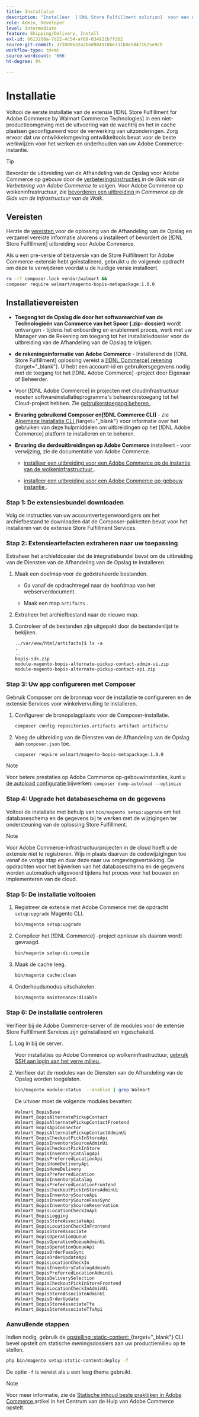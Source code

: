 ```yaml
---
title: Installatie
description: "Installeer  [!DNL Store Fulfillment solution]  voor een Adobe Commerce storefront gebruikend Composer voor PHP."
role: Admin, Developer
level: Intermediate
feature: Shipping/Delivery, Install
exl-id: 6613268a-7d22-4c54-af89-834921b7f262
source-git-commit: 37380063242b6d904910be731b8e58471625e9cb
workflow-type: tm+mt
source-wordcount: '666'
ht-degree: 0%

---
```



# Installatie

Voltooi de eerste installatie van de extensie [!DNL Store Fulfillment for Adobe Commerce by Walmart Commerce Technologies] in een niet-productieomgeving met de uitvoering van de wachtrij en het in cache plaatsen geconfigureerd voor de verwerking van uitzonderingen. Zorg ervoor dat uw ontwikkelomgeving ontwikkeltools bevat voor de beste werkwijzen voor het werken en onderhouden van uw Adobe Commerce-instantie.

>[!TIP]
>
>Bevorder de uitbreiding van de Afhandeling van de Opslag voor Adobe Commerce op gebouw door de [ verbeteringsinstructies ](https://experienceleague.adobe.com/docs/commerce-operations/upgrade-guide/modules/upgrade.html) in de _Gids van de Verbetering van Adobe Commerce_ te volgen. Voor Adobe Commerce op wolkeninfrastructuur, zie [ bevorderen een uitbreiding ](https://experienceleague.adobe.com/docs/commerce-cloud-service/user-guide/configure-store/extensions.html#upgrade-an-extension) in *Commerce op de Gids van de Infrastructuur van de Wolk*.

## Vereisten

Herzie de [ vereisten ](solution-requirements.md) voor de oplossing van de Afhandeling van de Opslag en verzamel vereiste informatie alvorens u installeert of bevordert de [!DNL Store Fulfillment] uitbreiding voor Adobe Commerce.

Als u een pre-versie of bètaversie van de Store Fulfillment for Adobe Commerce-extensie hebt geïnstalleerd, gebruikt u de volgende opdracht om deze te verwijderen voordat u de huidige versie installeert.

```bash
rm -rf composer.lock vendor/walmart &&
composer require walmart/magento-bopis-metapackage:1.0.0
```

## Installatievereisten

- **Toegang tot de Opslag die door het softwarearchief van de Technologieën van Commerce van het Spoor (.zip- dossier)** wordt ontvangen - tijdens het onboarding en enablement proces, werk met uw Manager van de Rekening om toegang tot het installatiedossier voor de uitbreiding van de Afhandeling van de Opslag te krijgen.

- **de rekeningsinformatie van Adobe Commerce** - Installerend de [!DNL Store Fulfillment] oplossing vereist a [[!DNL Commerce]  rekening ](https://experienceleague.adobe.com/en/docs/commerce-admin/start/commerce-account/commerce-account-create) {target="_blank"}. U hebt een account-id en gebruikersgegevens nodig met de toegang tot het [!DNL Adobe Commerce] -project door Eigenaar of Beheerder.

- Voor [!DNL Adobe Commerce] in projecten met cloudinfrastructuur moeten softwareinstallatieprogramma&#39;s beheerderstoegang tot het Cloud-project hebben. Zie [ gebruikerstoegang beheren ](https://experienceleague.adobe.com/en/docs/commerce-cloud-service/user-guide/project/user-access).

- **Ervaring gebruikend Composer en[!DNL Commerce CLI]** - zie [ Algemene Installatie CLI ](https://experienceleague.adobe.com/en/docs/commerce-operations/installation-guide/tutorials/extensions) {target="_blank"} voor informatie over het gebruiken van deze hulpmiddelen om uitbreidingen op het [!DNL Adobe Commerce] platform te installeren en te beheren.

- **Ervaring die derdeuitbreidingen op Adobe Commerce** installeert - voor verwijzing, zie de documentatie van Adobe Commerce.

   - [ installeer een uitbreiding voor een Adobe Commerce op de instantie van de wolkeninfrastructuur ](https://experienceleague.adobe.com/en/docs/commerce-cloud-service/user-guide/configure-store/extensions#install-an-extension).

   - [ installeer een uitbreiding voor een Adobe Commerce op-gebouw instantie ](https://experienceleague.adobe.com/en/docs/commerce-operations/installation-guide/tutorials/extensions).

### Stap 1: De extensiesbundel downloaden

Volg de instructies van uw accountvertegenwoordigers om het archiefbestand te downloaden dat de Composer-pakketten bevat voor het installeren van de extensie Store Fulfillment Services.

### Stap 2: Extensieartefacten extraheren naar uw toepassing

Extraheer het archiefdossier dat de integratiebundel bevat om de uitbreiding van de Diensten van de Afhandeling van de Opslag te installeren.

1. Maak een doelmap voor de geëxtraheerde bestanden.

   - Ga vanaf de opdrachtregel naar de hoofdmap van het webserverdocument.

   - Maak een map `artifacts` .

1. Extraheer het archiefbestand naar de nieuwe map.

1. Controleer of de bestanden zijn uitgepakt door de bestandenlijst te bekijken.

   ```
   ../var/www/html/artifacts]$ ls -a
   .
   ..
   bopis-sdk.zip
   module-magento-bopis-alternate-pickup-contact-admin-ui.zip
   module-magento-bopis-alternate-pickup-contact-api.zip
   ```

### Stap 3: Uw app configureren met Composer

Gebruik Composer om de bronmap voor de installatie te configureren en de extensie Services voor winkelvervulling te installeren.

1. Configureer de bronopslagplaats voor de Composer-installatie.

   ```bash
   composer config repositories.artifacts artifact artifacts/
   ```

1. Voeg de uitbreiding van de Diensten van de Afhandeling van de Opslag aan `composer.json` toe.

   ```bash
   composer require walmart/magento-bopis-metapackage:1.0.0
   ```

>[!NOTE]
>
>Voor betere prestaties op Adobe Commerce op-gebouwinstanties, kunt u [ de autoload configuratie ](https://experienceleague.adobe.com/docs/commerce-operations/performance-best-practices/deployment-flow.html#update-the-autoloader) bijwerken: `composer dump-autoload --optimize`

### Stap 4: Upgrade het databaseschema en de gegevens

Voltooi de installatie met behulp van `bin/magento setup:upgrade` om het databaseschema en de gegevens bij te werken met de wijzigingen ter ondersteuning van de oplossing Store Fulfillment.

>[!NOTE]
>
>Voor Adobe Commerce-infrastructuurprojecten in de cloud hoeft u de extensie niet te registreren. Wijs in plaats daarvan de codewijzigingen toe vanaf de vorige stap en duw deze naar uw omgevingsvertakking. De opdrachten voor het bijwerken van het databaseschema en de gegevens worden automatisch uitgevoerd tijdens het proces voor het bouwen en implementeren van de cloud.

### Stap 5: De installatie voltooien

1. Registreer de extensie met Adobe Commerce met de opdracht `setup:upgrade` Magento CLI.

   ```bash
   bin/magento setup:upgrade
   ```

1. Compileer het [!DNL Commerce] -project opnieuw als daarom wordt gevraagd.

   ```bash
   bin/magento setup:di:compile
   ```

1. Maak de cache leeg.

   ```bash
   bin/magento cache:clean
   ```

1. Onderhoudsmodus uitschakelen.

   ```bash
   bin/magento maintenance:disable
   ```

### Stap 6: De installatie controleren

Verifieer bij de Adobe Commerce-server of de modules voor de extensie Store Fulfillment Services zijn geïnstalleerd en ingeschakeld.

1. Log in bij de server.

   Voor installaties op Adobe Commerce op wolkeninfrastructuur, [ gebruik SSH aan login aan het verre milieu ](https://experienceleague.adobe.com/en/docs/commerce-cloud-service/user-guide/develop/secure-connections#ssh).

1. Verifieer dat de modules van de Diensten van de Afhandeling van de Opslag worden toegelaten.

   ```bash
   bin/magento module:status  --enabled | grep Walmart
   ```

   De uitvoer moet de volgende modules bevatten:

   ```
   Walmart_BopisBase
   Walmart_BopisAlternatePickupContact
   Walmart_BopisAlternatePickupContactFrontend
   Walmart_BopisApiConnector
   Walmart_BopisAlternatePickupContactAdminUi
   Walmart_BopisCheckoutPickInStoreApi
   Walmart_BopisInventorySourceAdminUi
   Walmart_BopisCheckoutPickInStore
   Walmart_BopisInventoryCatalogApi
   Walmart_BopisPreferredLocationApi
   Walmart_BopisHomeDeliveryApi
   Walmart_BopisHomeDelivery
   Walmart_BopisPreferredLocation
   Walmart_BopisInventoryCatalog
   Walmart_BopisPreferredLocationFrontend
   Walmart_BopisCheckoutPickInStoreAdminUi
   Walmart_BopisInventorySourceApi
   Walmart_BopisInventorySourceFaasSync
   Walmart_BopisInventorySourceReservation
   Walmart_BopisLocationCheckInApi
   Walmart_BopisLogging
   Walmart_BopisStoreAssociateApi
   Walmart_BopisLocationCheckInFrontend
   Walmart_BopisStoreAssociate
   Walmart_BopisOperationQueue
   Walmart_BopisOperationQueueAdminUi
   Walmart_BopisOperationQueueApi
   Walmart_BopisOrderFaasSync
   Walmart_BopisOrderUpdateApi
   Walmart_BopisLocationCheckIn
   Walmart_BopisInventoryCatalogAdminUi
   Walmart_BopisPreferredLocationAdminUi
   Walmart_BopisDeliverySelection
   Walmart_BopisCheckoutPickInStoreFrontend
   Walmart_BopisLocationCheckInAdminUi
   Walmart_BopisStoreAssociateAdminUi
   Walmart_BopisOrderUpdate
   Walmart_BopisStoreAssociateTfa
   Walmart_BopisStoreAssociateTfaApi
   ```

### Aanvullende stappen

Indien nodig, gebruik de [ opstelling :static-content: ](https://experienceleague.adobe.com/docs/commerce-operations/reference/commerce-on-premises.html) {target="_blank"} CLI bevel opstelt om statische meningsdossiers aan uw productiemilieu op te stellen.

```bash
php bin/magento setup:static-content:deploy -f
```

De optie `-f` is vereist als u een leeg thema gebruikt.

>[!NOTE]
>
>Voor meer informatie, zie de [ Statische inhoud beste praktijken in Adobe Commerce ](https://experienceleague.adobe.com/docs/commerce-operations/implementation-playbook/best-practices/development/static-content-deployment.html) artikel in het Centrum van de Hulp van Adobe Commerce opstelt.


